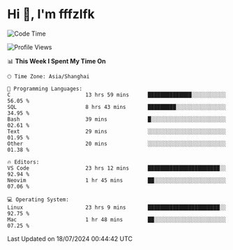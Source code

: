 # Hi 👋, I'm fffzlfk

<!--START_SECTION:waka-->
![Code Time](http://img.shields.io/badge/Code%20Time-785%20hrs%2044%20mins-blue)

![Profile Views](http://img.shields.io/badge/Profile%20Views-0-blue)

📊 **This Week I Spent My Time On** 

```text
🕑︎ Time Zone: Asia/Shanghai

💬 Programming Languages: 
C                        13 hrs 59 mins      ██████████████░░░░░░░░░░░   56.05 % 
SQL                      8 hrs 43 mins       █████████░░░░░░░░░░░░░░░░   34.95 % 
Bash                     39 mins             █░░░░░░░░░░░░░░░░░░░░░░░░   02.61 % 
Text                     29 mins             ░░░░░░░░░░░░░░░░░░░░░░░░░   01.95 % 
Other                    20 mins             ░░░░░░░░░░░░░░░░░░░░░░░░░   01.38 % 

🔥 Editors: 
VS Code                  23 hrs 12 mins      ███████████████████████░░   92.94 % 
Neovim                   1 hr 45 mins        ██░░░░░░░░░░░░░░░░░░░░░░░   07.06 % 

💻 Operating System: 
Linux                    23 hrs 9 mins       ███████████████████████░░   92.75 % 
Mac                      1 hr 48 mins        ██░░░░░░░░░░░░░░░░░░░░░░░   07.25 % 
```


 Last Updated on 18/07/2024 00:44:42 UTC
<!--END_SECTION:waka-->
